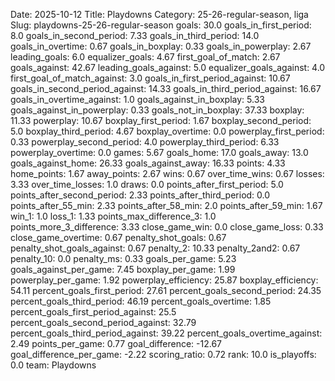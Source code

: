 Date: 2025-10-12
Title: Playdowns
Category: 25-26-regular-season, liga
Slug: playdowns-25-26-regular-season
goals: 30.0
goals_in_first_period: 8.0
goals_in_second_period: 7.33
goals_in_third_period: 14.0
goals_in_overtime: 0.67
goals_in_boxplay: 0.33
goals_in_powerplay: 2.67
leading_goals: 6.0
equalizer_goals: 4.67
first_goal_of_match: 2.67
goals_against: 42.67
leading_goals_against: 5.0
equalizer_goals_against: 4.0
first_goal_of_match_against: 3.0
goals_in_first_period_against: 10.67
goals_in_second_period_against: 14.33
goals_in_third_period_against: 16.67
goals_in_overtime_against: 1.0
goals_against_in_boxplay: 5.33
goals_against_in_powerplay: 0.33
goals_not_in_boxplay: 37.33
boxplay: 11.33
powerplay: 10.67
boxplay_first_period: 1.67
boxplay_second_period: 5.0
boxplay_third_period: 4.67
boxplay_overtime: 0.0
powerplay_first_period: 0.33
powerplay_second_period: 4.0
powerplay_third_period: 6.33
powerplay_overtime: 0.0
games: 5.67
goals_home: 17.0
goals_away: 13.0
goals_against_home: 26.33
goals_against_away: 16.33
points: 4.33
home_points: 1.67
away_points: 2.67
wins: 0.67
over_time_wins: 0.67
losses: 3.33
over_time_losses: 1.0
draws: 0.0
points_after_first_period: 5.0
points_after_second_period: 2.33
points_after_third_period: 0.0
points_after_55_min: 2.33
points_after_58_min: 2.0
points_after_59_min: 1.67
win_1: 1.0
loss_1: 1.33
points_max_difference_3: 1.0
points_more_3_difference: 3.33
close_game_win: 0.0
close_game_loss: 0.33
close_game_overtime: 0.67
penalty_shot_goals: 0.67
penalty_shot_goals_against: 0.67
penalty_2: 10.33
penalty_2and2: 0.67
penalty_10: 0.0
penalty_ms: 0.33
goals_per_game: 5.23
goals_against_per_game: 7.45
boxplay_per_game: 1.99
powerplay_per_game: 1.92
powerplay_efficiency: 25.87
boxplay_efficiency: 54.11
percent_goals_first_period: 27.61
percent_goals_second_period: 24.35
percent_goals_third_period: 46.19
percent_goals_overtime: 1.85
percent_goals_first_period_against: 25.5
percent_goals_second_period_against: 32.79
percent_goals_third_period_against: 39.22
percent_goals_overtime_against: 2.49
points_per_game: 0.77
goal_difference: -12.67
goal_difference_per_game: -2.22
scoring_ratio: 0.72
rank: 10.0
is_playoffs: 0.0
team: Playdowns
